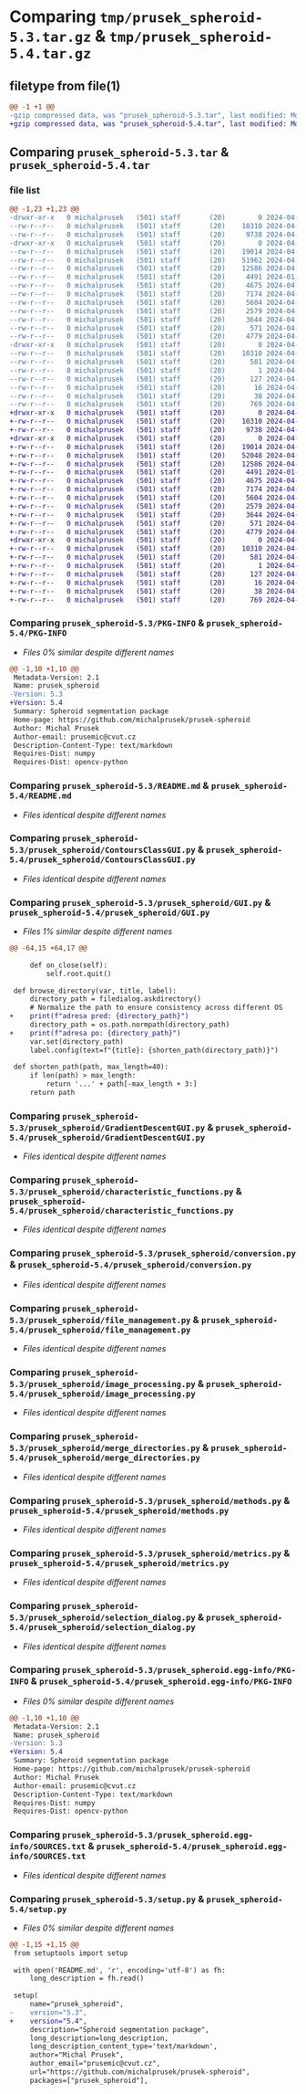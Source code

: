 # Comparing `tmp/prusek_spheroid-5.3.tar.gz` & `tmp/prusek_spheroid-5.4.tar.gz`

## filetype from file(1)

```diff
@@ -1 +1 @@
-gzip compressed data, was "prusek_spheroid-5.3.tar", last modified: Mon Apr 15 16:22:06 2024, max compression
+gzip compressed data, was "prusek_spheroid-5.4.tar", last modified: Mon Apr 15 16:36:36 2024, max compression
```

## Comparing `prusek_spheroid-5.3.tar` & `prusek_spheroid-5.4.tar`

### file list

```diff
@@ -1,23 +1,23 @@
-drwxr-xr-x   0 michalprusek   (501) staff       (20)        0 2024-04-15 16:22:06.968797 prusek_spheroid-5.3/
--rw-r--r--   0 michalprusek   (501) staff       (20)    10310 2024-04-15 16:22:06.968487 prusek_spheroid-5.3/PKG-INFO
--rw-r--r--   0 michalprusek   (501) staff       (20)     9738 2024-04-12 06:53:12.000000 prusek_spheroid-5.3/README.md
-drwxr-xr-x   0 michalprusek   (501) staff       (20)        0 2024-04-15 16:22:06.967334 prusek_spheroid-5.3/prusek_spheroid/
--rw-r--r--   0 michalprusek   (501) staff       (20)    19014 2024-04-12 11:59:24.000000 prusek_spheroid-5.3/prusek_spheroid/ContoursClassGUI.py
--rw-r--r--   0 michalprusek   (501) staff       (20)    51962 2024-04-15 13:05:48.000000 prusek_spheroid-5.3/prusek_spheroid/GUI.py
--rw-r--r--   0 michalprusek   (501) staff       (20)    12586 2024-04-10 14:43:59.000000 prusek_spheroid-5.3/prusek_spheroid/GradientDescentGUI.py
--rw-r--r--   0 michalprusek   (501) staff       (20)     4491 2024-01-27 10:12:42.000000 prusek_spheroid-5.3/prusek_spheroid/characteristic_functions.py
--rw-r--r--   0 michalprusek   (501) staff       (20)     4675 2024-04-04 17:10:48.000000 prusek_spheroid-5.3/prusek_spheroid/conversion.py
--rw-r--r--   0 michalprusek   (501) staff       (20)     7174 2024-04-15 13:24:40.000000 prusek_spheroid-5.3/prusek_spheroid/file_management.py
--rw-r--r--   0 michalprusek   (501) staff       (20)     5604 2024-04-07 11:37:32.000000 prusek_spheroid-5.3/prusek_spheroid/image_processing.py
--rw-r--r--   0 michalprusek   (501) staff       (20)     2579 2024-04-06 17:55:28.000000 prusek_spheroid-5.3/prusek_spheroid/merge_directories.py
--rw-r--r--   0 michalprusek   (501) staff       (20)     3644 2024-04-06 18:09:39.000000 prusek_spheroid-5.3/prusek_spheroid/methods.py
--rw-r--r--   0 michalprusek   (501) staff       (20)      571 2024-04-02 12:34:56.000000 prusek_spheroid-5.3/prusek_spheroid/metrics.py
--rw-r--r--   0 michalprusek   (501) staff       (20)     4779 2024-04-04 17:35:30.000000 prusek_spheroid-5.3/prusek_spheroid/selection_dialog.py
-drwxr-xr-x   0 michalprusek   (501) staff       (20)        0 2024-04-15 16:22:06.968234 prusek_spheroid-5.3/prusek_spheroid.egg-info/
--rw-r--r--   0 michalprusek   (501) staff       (20)    10310 2024-04-15 16:22:06.000000 prusek_spheroid-5.3/prusek_spheroid.egg-info/PKG-INFO
--rw-r--r--   0 michalprusek   (501) staff       (20)      581 2024-04-15 16:22:06.000000 prusek_spheroid-5.3/prusek_spheroid.egg-info/SOURCES.txt
--rw-r--r--   0 michalprusek   (501) staff       (20)        1 2024-04-15 16:22:06.000000 prusek_spheroid-5.3/prusek_spheroid.egg-info/dependency_links.txt
--rw-r--r--   0 michalprusek   (501) staff       (20)      127 2024-04-15 16:22:06.000000 prusek_spheroid-5.3/prusek_spheroid.egg-info/requires.txt
--rw-r--r--   0 michalprusek   (501) staff       (20)       16 2024-04-15 16:22:06.000000 prusek_spheroid-5.3/prusek_spheroid.egg-info/top_level.txt
--rw-r--r--   0 michalprusek   (501) staff       (20)       38 2024-04-15 16:22:06.968848 prusek_spheroid-5.3/setup.cfg
--rw-r--r--   0 michalprusek   (501) staff       (20)      769 2024-04-15 16:22:03.000000 prusek_spheroid-5.3/setup.py
+drwxr-xr-x   0 michalprusek   (501) staff       (20)        0 2024-04-15 16:36:36.669180 prusek_spheroid-5.4/
+-rw-r--r--   0 michalprusek   (501) staff       (20)    10310 2024-04-15 16:36:36.668589 prusek_spheroid-5.4/PKG-INFO
+-rw-r--r--   0 michalprusek   (501) staff       (20)     9738 2024-04-12 06:53:12.000000 prusek_spheroid-5.4/README.md
+drwxr-xr-x   0 michalprusek   (501) staff       (20)        0 2024-04-15 16:36:36.667112 prusek_spheroid-5.4/prusek_spheroid/
+-rw-r--r--   0 michalprusek   (501) staff       (20)    19014 2024-04-12 11:59:24.000000 prusek_spheroid-5.4/prusek_spheroid/ContoursClassGUI.py
+-rw-r--r--   0 michalprusek   (501) staff       (20)    52048 2024-04-15 16:36:29.000000 prusek_spheroid-5.4/prusek_spheroid/GUI.py
+-rw-r--r--   0 michalprusek   (501) staff       (20)    12586 2024-04-10 14:43:59.000000 prusek_spheroid-5.4/prusek_spheroid/GradientDescentGUI.py
+-rw-r--r--   0 michalprusek   (501) staff       (20)     4491 2024-01-27 10:12:42.000000 prusek_spheroid-5.4/prusek_spheroid/characteristic_functions.py
+-rw-r--r--   0 michalprusek   (501) staff       (20)     4675 2024-04-04 17:10:48.000000 prusek_spheroid-5.4/prusek_spheroid/conversion.py
+-rw-r--r--   0 michalprusek   (501) staff       (20)     7174 2024-04-15 13:24:40.000000 prusek_spheroid-5.4/prusek_spheroid/file_management.py
+-rw-r--r--   0 michalprusek   (501) staff       (20)     5604 2024-04-07 11:37:32.000000 prusek_spheroid-5.4/prusek_spheroid/image_processing.py
+-rw-r--r--   0 michalprusek   (501) staff       (20)     2579 2024-04-06 17:55:28.000000 prusek_spheroid-5.4/prusek_spheroid/merge_directories.py
+-rw-r--r--   0 michalprusek   (501) staff       (20)     3644 2024-04-06 18:09:39.000000 prusek_spheroid-5.4/prusek_spheroid/methods.py
+-rw-r--r--   0 michalprusek   (501) staff       (20)      571 2024-04-02 12:34:56.000000 prusek_spheroid-5.4/prusek_spheroid/metrics.py
+-rw-r--r--   0 michalprusek   (501) staff       (20)     4779 2024-04-04 17:35:30.000000 prusek_spheroid-5.4/prusek_spheroid/selection_dialog.py
+drwxr-xr-x   0 michalprusek   (501) staff       (20)        0 2024-04-15 16:36:36.668283 prusek_spheroid-5.4/prusek_spheroid.egg-info/
+-rw-r--r--   0 michalprusek   (501) staff       (20)    10310 2024-04-15 16:36:36.000000 prusek_spheroid-5.4/prusek_spheroid.egg-info/PKG-INFO
+-rw-r--r--   0 michalprusek   (501) staff       (20)      581 2024-04-15 16:36:36.000000 prusek_spheroid-5.4/prusek_spheroid.egg-info/SOURCES.txt
+-rw-r--r--   0 michalprusek   (501) staff       (20)        1 2024-04-15 16:36:36.000000 prusek_spheroid-5.4/prusek_spheroid.egg-info/dependency_links.txt
+-rw-r--r--   0 michalprusek   (501) staff       (20)      127 2024-04-15 16:36:36.000000 prusek_spheroid-5.4/prusek_spheroid.egg-info/requires.txt
+-rw-r--r--   0 michalprusek   (501) staff       (20)       16 2024-04-15 16:36:36.000000 prusek_spheroid-5.4/prusek_spheroid.egg-info/top_level.txt
+-rw-r--r--   0 michalprusek   (501) staff       (20)       38 2024-04-15 16:36:36.669233 prusek_spheroid-5.4/setup.cfg
+-rw-r--r--   0 michalprusek   (501) staff       (20)      769 2024-04-15 16:36:34.000000 prusek_spheroid-5.4/setup.py
```

### Comparing `prusek_spheroid-5.3/PKG-INFO` & `prusek_spheroid-5.4/PKG-INFO`

 * *Files 0% similar despite different names*

```diff
@@ -1,10 +1,10 @@
 Metadata-Version: 2.1
 Name: prusek_spheroid
-Version: 5.3
+Version: 5.4
 Summary: Spheroid segmentation package
 Home-page: https://github.com/michalprusek/prusek-spheroid
 Author: Michal Prusek
 Author-email: prusemic@cvut.cz
 Description-Content-Type: text/markdown
 Requires-Dist: numpy
 Requires-Dist: opencv-python
```

### Comparing `prusek_spheroid-5.3/README.md` & `prusek_spheroid-5.4/README.md`

 * *Files identical despite different names*

### Comparing `prusek_spheroid-5.3/prusek_spheroid/ContoursClassGUI.py` & `prusek_spheroid-5.4/prusek_spheroid/ContoursClassGUI.py`

 * *Files identical despite different names*

### Comparing `prusek_spheroid-5.3/prusek_spheroid/GUI.py` & `prusek_spheroid-5.4/prusek_spheroid/GUI.py`

 * *Files 1% similar despite different names*

```diff
@@ -64,15 +64,17 @@
 
     def on_close(self):
         self.root.quit()
 
 def browse_directory(var, title, label):
     directory_path = filedialog.askdirectory()
     # Normalize the path to ensure consistency across different OS
+    print(f"adresa pred: {directory_path}")
     directory_path = os.path.normpath(directory_path)
+    print(f"adresa po: {directory_path}")
     var.set(directory_path)
     label.config(text=f"{title}: {shorten_path(directory_path)}")
 
 def shorten_path(path, max_length=40):
     if len(path) > max_length:
         return '...' + path[-max_length + 3:]
     return path
```

### Comparing `prusek_spheroid-5.3/prusek_spheroid/GradientDescentGUI.py` & `prusek_spheroid-5.4/prusek_spheroid/GradientDescentGUI.py`

 * *Files identical despite different names*

### Comparing `prusek_spheroid-5.3/prusek_spheroid/characteristic_functions.py` & `prusek_spheroid-5.4/prusek_spheroid/characteristic_functions.py`

 * *Files identical despite different names*

### Comparing `prusek_spheroid-5.3/prusek_spheroid/conversion.py` & `prusek_spheroid-5.4/prusek_spheroid/conversion.py`

 * *Files identical despite different names*

### Comparing `prusek_spheroid-5.3/prusek_spheroid/file_management.py` & `prusek_spheroid-5.4/prusek_spheroid/file_management.py`

 * *Files identical despite different names*

### Comparing `prusek_spheroid-5.3/prusek_spheroid/image_processing.py` & `prusek_spheroid-5.4/prusek_spheroid/image_processing.py`

 * *Files identical despite different names*

### Comparing `prusek_spheroid-5.3/prusek_spheroid/merge_directories.py` & `prusek_spheroid-5.4/prusek_spheroid/merge_directories.py`

 * *Files identical despite different names*

### Comparing `prusek_spheroid-5.3/prusek_spheroid/methods.py` & `prusek_spheroid-5.4/prusek_spheroid/methods.py`

 * *Files identical despite different names*

### Comparing `prusek_spheroid-5.3/prusek_spheroid/metrics.py` & `prusek_spheroid-5.4/prusek_spheroid/metrics.py`

 * *Files identical despite different names*

### Comparing `prusek_spheroid-5.3/prusek_spheroid/selection_dialog.py` & `prusek_spheroid-5.4/prusek_spheroid/selection_dialog.py`

 * *Files identical despite different names*

### Comparing `prusek_spheroid-5.3/prusek_spheroid.egg-info/PKG-INFO` & `prusek_spheroid-5.4/prusek_spheroid.egg-info/PKG-INFO`

 * *Files 0% similar despite different names*

```diff
@@ -1,10 +1,10 @@
 Metadata-Version: 2.1
 Name: prusek_spheroid
-Version: 5.3
+Version: 5.4
 Summary: Spheroid segmentation package
 Home-page: https://github.com/michalprusek/prusek-spheroid
 Author: Michal Prusek
 Author-email: prusemic@cvut.cz
 Description-Content-Type: text/markdown
 Requires-Dist: numpy
 Requires-Dist: opencv-python
```

### Comparing `prusek_spheroid-5.3/prusek_spheroid.egg-info/SOURCES.txt` & `prusek_spheroid-5.4/prusek_spheroid.egg-info/SOURCES.txt`

 * *Files identical despite different names*

### Comparing `prusek_spheroid-5.3/setup.py` & `prusek_spheroid-5.4/setup.py`

 * *Files 0% similar despite different names*

```diff
@@ -1,15 +1,15 @@
 from setuptools import setup
 
 with open('README.md', 'r', encoding='utf-8') as fh:
     long_description = fh.read()
 
 setup(
     name="prusek_spheroid",
-    version="5.3",
+    version="5.4",
     description="Spheroid segmentation package",
     long_description=long_description,
     long_description_content_type='text/markdown',
     author="Michal Prusek",
     author_email="prusemic@cvut.cz",
     url="https://github.com/michalprusek/prusek-spheroid",
     packages=["prusek_spheroid"],
```

